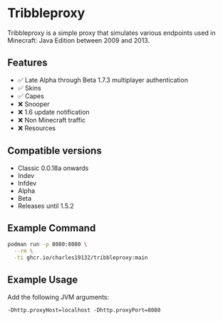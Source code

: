 # Tribbleproxy

Tribbleproxy is a simple proxy that simulates various endpoints used in Minecraft: Java Edition between 2009 and 2013.

## Features

- :white_check_mark: Late Alpha through Beta 1.7.3 multiplayer authentication
- :white_check_mark: Skins
- :white_check_mark: Capes
- :x: Snooper
- :x: 1.6 update notification
- :x: Non Minecraft traffic
- :x: Resources

## Compatible versions

- Classic 0.0.18a onwards
- Indev
- Infdev
- Alpha
- Beta
- Releases until 1.5.2

## Example Command

```sh
podman run -p 8080:8080 \
  --rm \
  -ti ghcr.io/charles19132/tribbleproxy:main
```

## Example Usage

Add the following JVM arguments:

```
-Dhttp.proxyHost=localhost -Dhttp.proxyPort=8080
```
